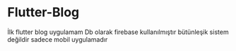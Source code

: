 # Flutter-Blog
İlk flutter blog uygulamam Db olarak firebase kullanılmıştır bütünleşik sistem değildir sadece mobil uygulamadır
 
